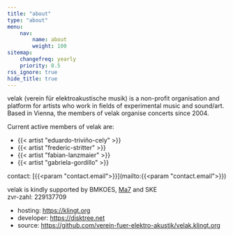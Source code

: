```yaml
---
title: "about"
type: "about"
menu:
    nav:
        name: about
        weight: 100
sitemap:
    changefreq: yearly
    priority: 0.5
rss_ignore: true
hide_title: true
---
```

velak (verein für elektroakustische musik) is a non-profit organisation and platform for artists who work in fields of experimental music and sound/art.  
Based in Vienna, the members of velak organise concerts since 2004.

Current active members of velak are:
- {{< artist "eduardo-triviño-cely" >}}
- {{< artist "frederic-stritter" >}}
- {{< artist "fabian-lanzmaier" >}}
- {{< artist "gabriela-gordillo" >}}

contact: [{{<param "contact.email">}}](mailto:{{<param "contact.email">}})  

velak is kindly supported by BMKOES, [Ma7](https://www.wien.gv.at/kultur/abteilung/) and SKE  
zvr-zahl: 229137709

- hosting: https://klingt.org
- developer: https://disktree.net
- source: https://github.com/verein-fuer-elektro-akustik/velak.klingt.org
